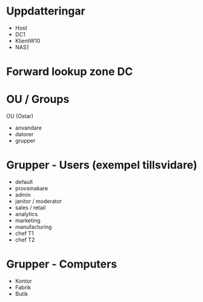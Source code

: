 # Uppdatteringar
* Host
* DC1
* KlientW10
* NAS1

# Forward lookup zone DC



# OU / Groups
OU (Ostar)


- anvandare
- datorer
- grupper

# Grupper - Users (exempel tillsvidare)
- default
- provsmakare
- admin
- janitor / moderator
- sales / retail
- analytics
- marketing
- manufacturing
- chef T1
- chef T2

# Grupper - Computers
- Kontor
- Fabrik
- Butik
